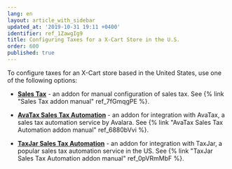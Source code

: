 ```yaml
---
lang: en
layout: article_with_sidebar
updated_at: '2019-10-31 19:11 +0400'
identifier: ref_1ZawgIg9
title: Configuring Taxes for a X-Cart Store in the U.S.
order: 600
published: true
---
```

To configure taxes for an X-Cart store based in the United States, use one of the following options:

   * **[Sales Tax](https://market.x-cart.com/addons/sales-tax.html)** - an addon for manual configuration of sales tax. See {% link "Sales Tax addon manual" ref_7fGmqgPE %}.
   
   * **[AvaTax Sales Tax Automation](https://market.x-cart.com/addons/avatax-sales-tax-automation.html)** - an addon for integration with AvaTax, a sales tax automation service by Avalara. See {% link "AvaTax Sales Tax Automation addon manual" ref_6880bVvi %}. 
   
   * **[TaxJar Sales Tax Automation](https://market.x-cart.com/addons/taxjar-sales-tax-automation.html)** - an addon for integration with TaxJar, a popular sales tax automation service in the US. See {% link "TaxJar Sales Tax Automation addon manual" ref_0pVRmMbF %}.
